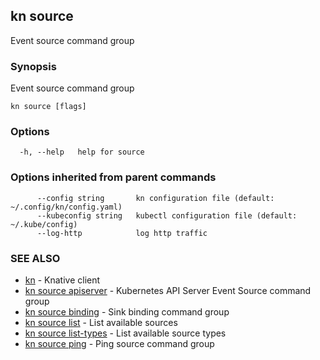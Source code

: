 ## kn source

Event source command group

### Synopsis

Event source command group

```
kn source [flags]
```

### Options

```
  -h, --help   help for source
```

### Options inherited from parent commands

```
      --config string       kn configuration file (default: ~/.config/kn/config.yaml)
      --kubeconfig string   kubectl configuration file (default: ~/.kube/config)
      --log-http            log http traffic
```

### SEE ALSO

* [kn](kn.md)	 - Knative client
* [kn source apiserver](kn_source_apiserver.md)	 - Kubernetes API Server Event Source command group
* [kn source binding](kn_source_binding.md)	 - Sink binding command group
* [kn source list](kn_source_list.md)	 - List available sources
* [kn source list-types](kn_source_list-types.md)	 - List available source types
* [kn source ping](kn_source_ping.md)	 - Ping source command group

